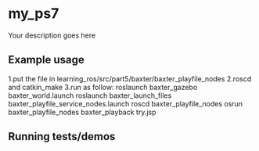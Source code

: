 # my_ps7

Your description goes here

## Example usage
1.put the file in learning_ros/src/part5/baxter/baxter_playfile_nodes
2.roscd and catkin_make
3.run as follow:
 roslaunch baxter_gazebo baxter_world.launch
 roslaunch baxter_launch_files baxter_playfile_service_nodes.launch
 roscd baxter_playfile_nodes
 osrun baxter_playfile_nodes baxter_playback try.jsp
## Running tests/demos
    
